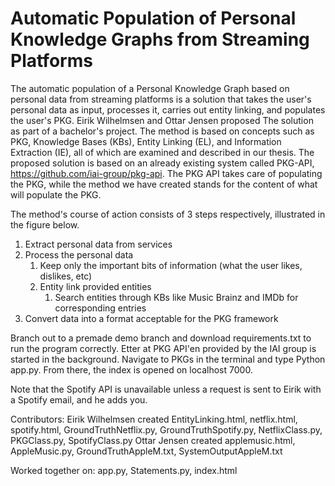 # Automatic Population of Personal Knowledge Graphs from Streaming Platforms
<u style="text-decoration: none; -webkit-text-decoration-color: blue; text-decoration-color: blue;"></u>

The automatic population of a Personal Knowledge Graph based on personal data from streaming platforms is a solution that takes the user's personal data as input, processes it, carries out entity linking, and populates the user's PKG. Eirik Wilhelmsen and Ottar Jensen proposed The solution as part of a bachelor's project. The method is based on concepts such as PKG, Knowledge Bases (KBs), Entity Linking (EL), and Information Extraction (IE), all of which are examined and described in our thesis. The proposed solution is based on an already existing system called PKG-API, https://github.com/iai-group/pkg-api. The PKG API takes care of populating the PKG, while the method we have created stands for the content of what will populate the PKG.

The method's course of action consists of 3 steps respectively, illustrated in the figure below.
1. Extract personal data from services
2. Process the personal data
   1. Keep only the important bits of information (what the user likes, dislikes, etc)
   2. Entity link provided entities
        1. Search entities through KBs like Music Brainz and IMDb for corresponding entries
3. Convert data into a format acceptable for the PKG framework






Branch out to a premade demo branch and download requirements.txt to run the program correctly. Etter at PKG API'en provided by the IAI group is started in the background. Navigate to PKGs in the terminal and type Python app.py. From there, the index is opened on localhost 7000. 






Note that the Spotify API is unavailable unless a request is sent to Eirik with a Spotify email, and he adds you.



Contributors:
Eirik Wilhelmsen created EntityLinking.html, netflix.html, spotify.html, GroundTruthNetflix.py, GroundTruthSpotify.py, NetflixClass.py, PKGClass.py, SpotifyClass.py
Ottar Jensen created applemusic.html, AppleMusic.py, GroundTruthAppleM.txt, SystemOutputAppleM.txt

Worked together on:
app.py, Statements.py, index.html

